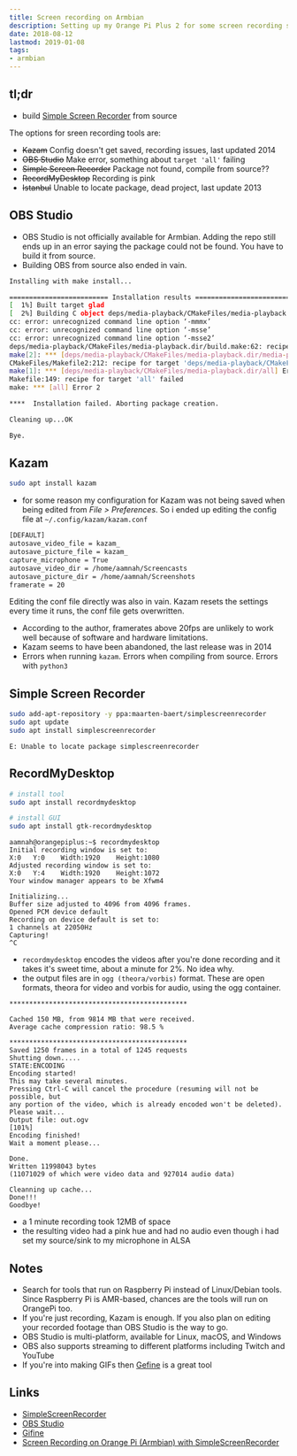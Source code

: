 ```yaml
---
title: Screen recording on Armbian
description: Setting up my Orange Pi Plus 2 for some screen recording so i could make mini tutorials
date: 2018-08-12
lastmod: 2019-01-08
tags:
- armbian
---
```


tl;dr
---

- build [Simple Screen Recorder](https://github.com/MaartenBaert/ssr/) from source


The options for sreen recording tools are:

- ~~Kazam~~ Config doesn't get saved, recording issues, last updated 2014
- ~~OBS Studio~~ Make error, something about `target 'all'` failing
- ~~Simple Screen Recorder~~ Package not found, compile from source??
- ~~RecordMyDesktop~~ Recording is pink
- ~~Istanbul~~ Unable to locate package, dead project, last update 2013

## OBS Studio
- OBS Studio is not officially available for Armbian. Adding the repo still ends up in an error saying the package could not be found. You have to build it from source.
- Building OBS from source also ended in vain. 

```bash
Installing with make install...

========================= Installation results ===========================
[  1%] Built target glad
[  2%] Building C object deps/media-playback/CMakeFiles/media-playback.dir/media-playback/decode.c.o
cc: error: unrecognized command line option ‘-mmmx’
cc: error: unrecognized command line option ‘-msse’
cc: error: unrecognized command line option ‘-msse2’
deps/media-playback/CMakeFiles/media-playback.dir/build.make:62: recipe for target 'deps/media-playback/CMakeFiles/media-playback.dir/media-playback/decode.c.o' failed
make[2]: *** [deps/media-playback/CMakeFiles/media-playback.dir/media-playback/decode.c.o] Error 1
CMakeFiles/Makefile2:212: recipe for target 'deps/media-playback/CMakeFiles/media-playback.dir/all' failed
make[1]: *** [deps/media-playback/CMakeFiles/media-playback.dir/all] Error 2
Makefile:149: recipe for target 'all' failed
make: *** [all] Error 2

****  Installation failed. Aborting package creation.

Cleaning up...OK

Bye.

```


## Kazam

```bash
sudo apt install kazam
```

- for some reason my configuration for Kazam was not being saved when being edited from _File > Preferences_. So i ended up editing the config file at `~/.config/kazam/kazam.conf`

```bash
[DEFAULT]
autosave_video_file = kazam_
autosave_picture_file = kazam_
capture_microphone = True
autosave_video_dir = /home/aamnah/Screencasts
autosave_picture_dir = /home/aamnah/Screenshots
framerate = 20
```

Editing the conf file directly was also in vain. Kazam resets the settings every time it runs, the conf file gets overwritten.

- According to the author, framerates above 20fps are unlikely to work well because of software and hardware limitations.
- Kazam seems to have been abandoned, the last release was in 2014
- Errors when running `kazam`. Errors when compiling from source. Errors with `python3`

## Simple Screen Recorder

```bash
sudo add-apt-repository -y ppa:maarten-baert/simplescreenrecorder
sudo apt update
sudo apt install simplescreenrecorder
```

```
E: Unable to locate package simplescreenrecorder
```

## RecordMyDesktop

```bash
# install tool
sudo apt install recordmydesktop 

# install GUI
sudo apt install gtk-recordmydesktop
```

```
aamnah@orangepiplus:~$ recordmydesktop
Initial recording window is set to:
X:0   Y:0    Width:1920    Height:1080
Adjusted recording window is set to:
X:0   Y:4    Width:1920    Height:1072
Your window manager appears to be Xfwm4

Initializing...
Buffer size adjusted to 4096 from 4096 frames.
Opened PCM device default
Recording on device default is set to:
1 channels at 22050Hz
Capturing!
^C
```

- `recordmydesktop` encodes the videos after you're done recording and it takes it's sweet time, about a minute for 2%. No idea why.
- the output files are in `ogg (theora/vorbis)` format. These are open formats, theora for video and vorbis for audio, using the ogg container.

```
*********************************************

Cached 150 MB, from 9814 MB that were received.
Average cache compression ratio: 98.5 %

*********************************************
Saved 1250 frames in a total of 1245 requests
Shutting down.....
STATE:ENCODING
Encoding started!
This may take several minutes.
Pressing Ctrl-C will cancel the procedure (resuming will not be possible, but
any portion of the video, which is already encoded won't be deleted).
Please wait...
Output file: out.ogv
[101%]
Encoding finished!
Wait a moment please...
   
Done.
Written 11998043 bytes
(11071029 of which were video data and 927014 audio data)

Cleanning up cache...
Done!!!
Goodbye!
```

- a 1 minute recording took 12MB of space
- the resulting video had a pink hue and had no audio even though i had set my source/sink to my microphone in ALSA


## Notes

- Search for tools that run on Raspberry Pi instead of Linux/Debian tools. Since Raspberry Pi is AMR-based, chances are the tools will run on OrangePi too.  
- If you're just recording, Kazam is enough. If you also plan on editing your recorded footage than OBS Studio is the way to go.
- OBS Studio is multi-platform, available for Linux, macOS, and Windows
- OBS also supports streaming to different platforms including Twitch and YouTube
- If you're into making GIFs then [Gefine](https://github.com/leafo/gifine) is a great tool


Links
---

- [SimpleScreenRecorder](http://www.maartenbaert.be/simplescreenrecorder/)
- [OBS Studio](https://obsproject.com)
- [Gifine](https://github.com/leafo/gifine)
- [Screen Recording on Orange Pi (Armbian) with SimpleScreenRecorder](https://www.youtube.com/watch?v=rz988rnwqUc)
